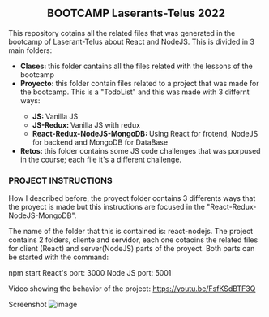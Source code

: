 <h2 style="text-align:center;">BOOTCAMP Laserants-Telus 2022</h2>

This repository cotains all the related files that was generated in the bootcamp of Laserant-Telus about React and NodeJS. This is divided in 3 main folders:
<ul>
<li><span style="font-weight:bolder;">Clases: </span>this folder cantains all the files related with the lessons of the bootcamp</li>
<li><span style="font-weight:bolder;">Proyecto: </span>this folder contain files related to a project that was made for the bootcamp. This is a "TodoList" and this was made with 3 differnt ways:</li>
    <ul>
        <li><span style="font-weight:bolder;">JS: </span> Vanilla JS</li>
        <li><span style="font-weight:bolder;">JS-Redux: </span> Vanilla JS with redux</li>
        <li><span style="font-weight:bolder;">React-Redux-NodeJS-MongoDB: </span> Using React for frotend, NodeJS for backend and MongoDB for DataBase</li>
    </ul>
<li><span style="font-weight:bolder;">Retos: </span>this folder contains some JS code challenges that was porpused in the course; each file it's a different challenge.</li>
</ul>

<h3>PROJECT INSTRUCTIONS</h3>

How I described before, the proyect folder contains 3 differents ways that the proyect is made but this instructions are focused in the "React-Redux-NodeJS-MongoDB".

The name of the folder that this is contained is: react-nodejs. The project contains 2 folders, cliente and servidor, each one cotaoins the related files for client (React) and server(NodeJS) parts of the proyect. Both parts can be started with the command:

npm start
React's port: 3000
Node JS port: 5001

Video showing the behavior of the project:
https://youtu.be/FsfKSdBTF3Q

Screenshot
![image](https://user-images.githubusercontent.com/26890965/164873979-feed6b67-b546-4925-acbf-4b7f92179d1e.png)
